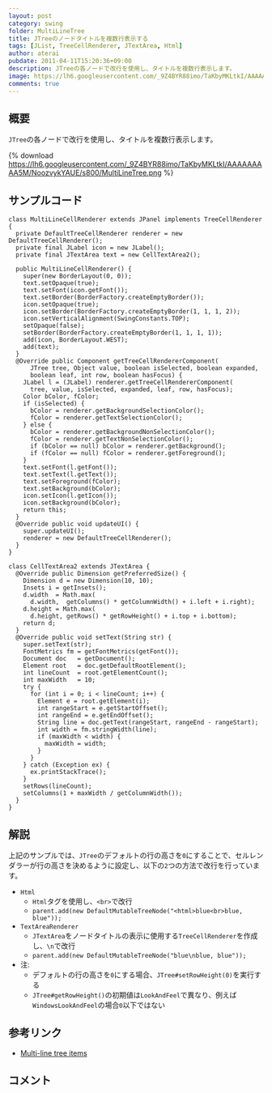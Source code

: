 ```yaml
---
layout: post
category: swing
folder: MultiLineTree
title: JTreeのノードタイトルを複数行表示する
tags: [JList, TreeCellRenderer, JTextArea, Html]
author: aterai
pubdate: 2011-04-11T15:20:36+09:00
description: JTreeの各ノードで改行を使用し、タイトルを複数行表示します。
image: https://lh6.googleusercontent.com/_9Z4BYR88imo/TaKbyMKLtkI/AAAAAAAAA5M/NoozvykYAUE/s800/MultiLineTree.png
comments: true
---
```

## 概要
`JTree`の各ノードで改行を使用し、タイトルを複数行表示します。

{% download https://lh6.googleusercontent.com/_9Z4BYR88imo/TaKbyMKLtkI/AAAAAAAAA5M/NoozvykYAUE/s800/MultiLineTree.png %}

## サンプルコード
<pre class="prettyprint"><code>class MultiLineCellRenderer extends JPanel implements TreeCellRenderer {
  private DefaultTreeCellRenderer renderer = new DefaultTreeCellRenderer();
  private final JLabel icon = new JLabel();
  private final JTextArea text = new CellTextArea2();

  public MultiLineCellRenderer() {
    super(new BorderLayout(0, 0));
    text.setOpaque(true);
    text.setFont(icon.getFont());
    text.setBorder(BorderFactory.createEmptyBorder());
    icon.setOpaque(true);
    icon.setBorder(BorderFactory.createEmptyBorder(1, 1, 1, 2));
    icon.setVerticalAlignment(SwingConstants.TOP);
    setOpaque(false);
    setBorder(BorderFactory.createEmptyBorder(1, 1, 1, 1));
    add(icon, BorderLayout.WEST);
    add(text);
  }
  @Override public Component getTreeCellRendererComponent(
      JTree tree, Object value, boolean isSelected, boolean expanded,
      boolean leaf, int row, boolean hasFocus) {
    JLabel l = (JLabel) renderer.getTreeCellRendererComponent(
      tree, value, isSelected, expanded, leaf, row, hasFocus);
    Color bColor, fColor;
    if (isSelected) {
      bColor = renderer.getBackgroundSelectionColor();
      fColor = renderer.getTextSelectionColor();
    } else {
      bColor = renderer.getBackgroundNonSelectionColor();
      fColor = renderer.getTextNonSelectionColor();
      if (bColor == null) bColor = renderer.getBackground();
      if (fColor == null) fColor = renderer.getForeground();
    }
    text.setFont(l.getFont());
    text.setText(l.getText());
    text.setForeground(fColor);
    text.setBackground(bColor);
    icon.setIcon(l.getIcon());
    icon.setBackground(bColor);
    return this;
  }
  @Override public void updateUI() {
    super.updateUI();
    renderer = new DefaultTreeCellRenderer();
  }
}
</code></pre>

<pre class="prettyprint"><code>class CellTextArea2 extends JTextArea {
  @Override public Dimension getPreferredSize() {
    Dimension d = new Dimension(10, 10);
    Insets i = getInsets();
    d.width  = Math.max(
      d.width,  getColumns() * getColumnWidth() + i.left + i.right);
    d.height = Math.max(
      d.height, getRows() * getRowHeight() + i.top + i.bottom);
    return d;
  }
  @Override public void setText(String str) {
    super.setText(str);
    FontMetrics fm = getFontMetrics(getFont());
    Document doc   = getDocument();
    Element root   = doc.getDefaultRootElement();
    int lineCount  = root.getElementCount();
    int maxWidth   = 10;
    try {
      for (int i = 0; i &lt; lineCount; i++) {
        Element e = root.getElement(i);
        int rangeStart = e.getStartOffset();
        int rangeEnd = e.getEndOffset();
        String line = doc.getText(rangeStart, rangeEnd - rangeStart);
        int width = fm.stringWidth(line);
        if (maxWidth &lt; width) {
          maxWidth = width;
        }
      }
    } catch (Exception ex) {
      ex.printStackTrace();
    }
    setRows(lineCount);
    setColumns(1 + maxWidth / getColumnWidth());
  }
}
</code></pre>

## 解説
上記のサンプルでは、`JTree`のデフォルトの行の高さを`0`にすることで、セルレンダラーが行の高さを決めるように設定し、以下の`2`つの方法で改行を行っています。

- `Html`
    - `Html`タグを使用し、`<br>`で改行
    - `parent.add(new DefaultMutableTreeNode("<html>blue<br>blue, blue"));`
- `TextAreaRenderer`
    - `JTextArea`をノードタイトルの表示に使用する`TreeCellRenderer`を作成し、`\n`で改行
    - `parent.add(new DefaultMutableTreeNode("blue\nblue, blue"));`
- 注:
    - デフォルトの行の高さを`0`にする場合、`JTree#setRowHeight(0)`を実行する
    - `JTree#getRowHeight()`の初期値は`LookAndFeel`で異なり、例えば`WindowsLookAndFeel`の場合`0`以下ではない

<!-- dummy comment line for breaking list -->

## 参考リンク
- [Multi-line tree items](http://www.codeguru.com/java/articles/141.shtml)

<!-- dummy comment line for breaking list -->

## コメント
